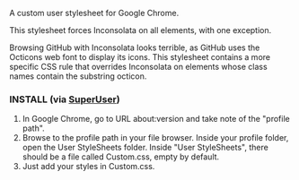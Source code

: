 A custom user stylesheet for Google Chrome.

This stylesheet forces Inconsolata on all elements, with one exception.

Browsing GitHub with Inconsolata looks terrible, as GitHub uses the Octicons web font to display its icons.  This stylesheet contains a more specific CSS rule that overrides Inconsolata on elements whose class names contain the substring octicon.



### INSTALL (via [SuperUser](http://superuser.com/questions/594358/modify-chrome-user-agent-stylesheet))

1. In Google Chrome, go to URL about:version and take note of the "profile path".
2. Browse to the profile path in your file browser. Inside your profile folder, open the User StyleSheets folder. Inside "User StyleSheets", there should be a file called Custom.css, empty by default.
3. Just add your styles in Custom.css.